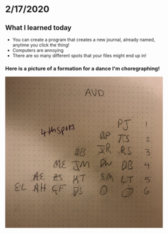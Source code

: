# 2/17/2020

## What I learned today 

- You can create a program that creates a new journal, already named, anytime you click the thing! 
- Computers are annoying 
- There are so many different spots that your files might end up in! 





### Here is a picture of a formation for a dance I'm choregraphing! 
![Picture](Images/IMG-9244.jpg)